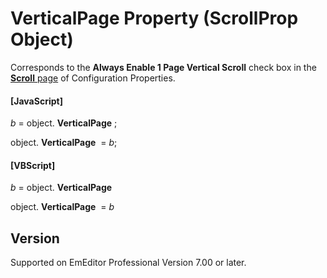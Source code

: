 # VerticalPage Property (ScrollProp Object)

Corresponds to the **Always Enable 1 Page Vertical Scroll** check box in the [**Scroll** page](../../dlg/properties/scroll/index) of Configuration Properties.

#### \[JavaScript\]

_b_ =
object. **VerticalPage** ;

object. **VerticalPage**  = _b_;

#### \[VBScript\]

_b_ =
object. **VerticalPage**

object. **VerticalPage**  = _b_

## Version

Supported on EmEditor Professional Version 7.00 or later.
